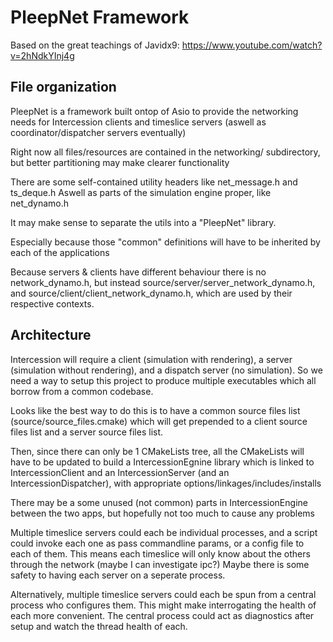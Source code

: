 # PleepNet Framework

Based on the great teachings of Javidx9:
https://www.youtube.com/watch?v=2hNdkYInj4g

## File organization
PleepNet is a framework built ontop of Asio to provide the networking needs for Intercession
clients and timeslice servers (aswell as coordinator/dispatcher servers eventually)

Right now all files/resources are contained in the networking/ subdirectory, but better
partitioning may make clearer functionality

There are some self-contained utility headers like net_message.h and ts_deque.h
Aswell as parts of the simulation engine proper, like net_dynamo.h

It may make sense to separate the utils into a "PleepNet" library.

Especially because those "common" definitions will have to be inherited by each of the applications

Because servers & clients have different behaviour there is no network_dynamo.h, but instead source/server/server_network_dynamo.h, and source/client/client_network_dynamo.h, which are used by their respective contexts.

## Architecture
Intercession will require a client (simulation with rendering), a server (simulation without rendering), and a dispatch server (no simulation). So we need a way to setup this project to produce multiple executables which all borrow from a common codebase.

Looks like the best way to do this is to have a common source files list (source/source_files.cmake)
which will get prepended to a client source files list and a server source files list.

Then, since there can only be 1 CMakeLists tree, all the CMakeLists will have to be updated to
build a IntercessionEgnine library which is linked to 
IntercessionClient and an IntercessionServer (and an IntercessionDispatcher),
with appropriate options/linkages/includes/installs

There may be a some unused (not common) parts in IntercessionEngine between the two apps,
but hopefully not too much to cause any problems

Multiple timeslice servers could each be individual processes, and a script could invoke each one as pass commandline params, or a config file to each of them. This means each timeslice will only know about the others through the network (maybe I can investigate ipc?)
Maybe there is some safety to having each server on a seperate process. 

Alternatively, multiple timeslice servers could each be spun from a central process who configures them. This might make interrogating the health of each more convenient. The central process could act as diagnostics after setup and watch the thread health of each.